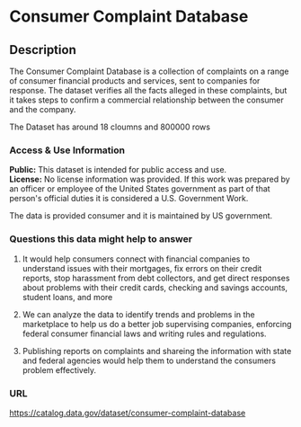 # Consumer Complaint Database

## Description

The Consumer Complaint Database is a collection of complaints on a range of consumer financial products and services, sent to companies for response.
The dataset verifies all the facts alleged in these complaints, but it takes steps to confirm a commercial relationship between the consumer and the company.

The Dataset has around 18 cloumns and 800000 rows

### Access & Use Information
__Public:__ This dataset is intended for public access and use.  
**License:** No license information was provided. If this work was prepared by an officer or employee of the United States government as part of that person's official duties it is considered a U.S. Government Work.

The data is provided consumer and it is maintained by US government.

### Questions this data might help to answer

1. It would help consumers connect with financial companies to understand issues with their mortgages, fix errors on their credit reports, stop harassment from debt collectors, and get direct responses about problems with their credit cards, checking and savings accounts, student loans, and more

2. We can analyze the data to identify trends and problems in the marketplace to help us do a better job supervising companies, enforcing federal consumer financial laws and writing rules and regulations.

3. Publishing reports on complaints and shareing the information with state and federal agencies would help them to understand the consumers problem effectively.

### URL
https://catalog.data.gov/dataset/consumer-complaint-database
